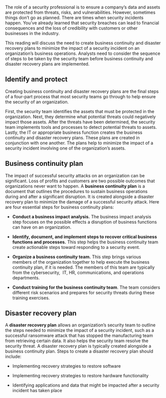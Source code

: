 The role of a security professional is to ensure a company’s data and assets are protected from threats, risks, and vulnerabilities. However, sometimes things don’t go as planned. There are times when security incidents happen. You’ve already learned that security breaches can lead to financial consequences and the loss of credibility with customers or other businesses in the industry. 

This reading will discuss the need to create business continuity and disaster recovery plans to minimize the impact of a security incident on an organization’s business operations. Analysts need to consider the sequence of steps to be taken by the security team before business continuity and disaster recovery plans are implemented. 

## Identify and protect 

Creating business continuity and disaster recovery plans are the final steps of a four-part process that most security teams go through to help ensure the security of an organization. 

First, the security team identifies the assets that must be protected in the organization. Next, they determine what potential threats could negatively impact those assets. After the threats have been determined, the security team implements tools and processes to detect potential threats to assets. Lastly, the IT or appropriate business function creates the business continuity and disaster recovery plans. These plans are created in conjunction with one another. The plans help to minimize the impact of a security incident involving one of the organization’s assets.

## Business continuity plan

The impact of successful security attacks on an organization can be significant. Loss of profits and customers are two possible outcomes that organizations never want to happen. A **business continuity plan** is a document that outlines the procedures to sustain business operations during and after a significant disruption. It is created alongside a disaster recovery plan to minimize the damage of a successful security attack. Here are four essential steps for business continuity plans:

- **Conduct a business impact analysis.** The business impact analysis step focuses on the possible effects a disruption of business functions can have on an organization. 
    
- **Identify, document, and implement steps to recover critical business functions and processes.** This step helps the business continuity team create actionable steps toward responding to a security event.
    
- **Organize a business continuity team.** This step brings various members of the organization together to help execute the business continuity plan, if it is needed. The members of this team are typically from the cybersecurity,  IT, HR, communications, and operations departments. 
    
- **Conduct training for the business continuity team**. The team considers different risk scenarios and prepares for security threats during these training exercises. 
    

## Disaster recovery plan

A **disaster recovery plan** allows an organization’s security team to outline the steps needed to minimize the impact of a security incident, such as a successful ransomware attack that has stopped the manufacturing team from retrieving certain data. It also helps the security team resolve the security threat. A disaster recovery plan is typically created alongside a business continuity plan. Steps to create a disaster recovery plan should include:

- Implementing recovery strategies to restore software
    
- Implementing recovery strategies to restore hardware functionality
    
- Identifying applications and data that might be impacted after a security incident has taken place